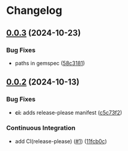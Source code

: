 # Changelog

## [0.0.3](https://github.com/ganchdev/daisyui-view-components/compare/v0.0.2...v0.0.3) (2024-10-23)


### Bug Fixes

* paths in gemspec ([58c3181](https://github.com/ganchdev/daisyui-view-components/commit/58c3181e75140b40d839a1346cf671087dc17498))

## [0.0.2](https://github.com/ganchdev/daisyui-view-components/compare/v0.0.1...v0.0.2) (2024-10-13)


### Bug Fixes

* **ci:** adds release-please manifest ([c5c73f2](https://github.com/ganchdev/daisyui-view-components/commit/c5c73f21776262c24870ef3ae9eff7eb5c439445))


### Continuous Integration

* add CI(release-please) ([#1](https://github.com/ganchdev/daisyui-view-components/issues/1)) ([11fcb0c](https://github.com/ganchdev/daisyui-view-components/commit/11fcb0c73d243801fb982d277461eefbaca66414))
